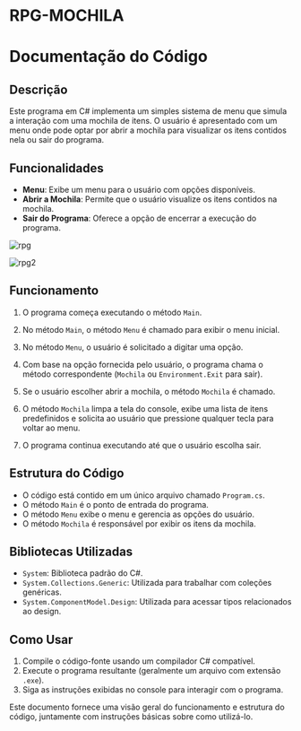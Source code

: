 # RPG-MOCHILA

# Documentação do Código

## Descrição
Este programa em C# implementa um simples sistema de menu que simula a interação com uma mochila de itens. O usuário é apresentado com um menu onde pode optar por abrir a mochila para visualizar os itens contidos nela ou sair do programa.

## Funcionalidades
- **Menu**: Exibe um menu para o usuário com opções disponíveis.
- **Abrir a Mochila**: Permite que o usuário visualize os itens contidos na mochila.
- **Sair do Programa**: Oferece a opção de encerrar a execução do programa.


![rpg](https://github.com/devjoaolimaw/RPG-MOCHILA/assets/167019869/d2d52022-7464-4129-b467-61e23ce92701)


![rpg2](https://github.com/devjoaolimaw/RPG-MOCHILA/assets/167019869/9bed2355-0cd9-41df-aae7-912b8bf93ad1)


## Funcionamento
1. O programa começa executando o método `Main`.
2. No método `Main`, o método `Menu` é chamado para exibir o menu inicial.
3. No método `Menu`, o usuário é solicitado a digitar uma opção.
4. Com base na opção fornecida pelo usuário, o programa chama o método correspondente (`Mochila` ou `Environment.Exit` para sair).

5. Se o usuário escolher abrir a mochila, o método `Mochila` é chamado.
6. O método `Mochila` limpa a tela do console, exibe uma lista de itens predefinidos e solicita ao usuário que pressione qualquer tecla para voltar ao menu.
7. O programa continua executando até que o usuário escolha sair.

## Estrutura do Código
- O código está contido em um único arquivo chamado `Program.cs`.
- O método `Main` é o ponto de entrada do programa.
- O método `Menu` exibe o menu e gerencia as opções do usuário.
- O método `Mochila` é responsável por exibir os itens da mochila.

## Bibliotecas Utilizadas
- `System`: Biblioteca padrão do C#.
- `System.Collections.Generic`: Utilizada para trabalhar com coleções genéricas.
- `System.ComponentModel.Design`: Utilizada para acessar tipos relacionados ao design.

## Como Usar
1. Compile o código-fonte usando um compilador C# compatível.
2. Execute o programa resultante (geralmente um arquivo com extensão `.exe`).
3. Siga as instruções exibidas no console para interagir com o programa.

Este documento fornece uma visão geral do funcionamento e estrutura do código, juntamente com instruções básicas sobre como utilizá-lo.
